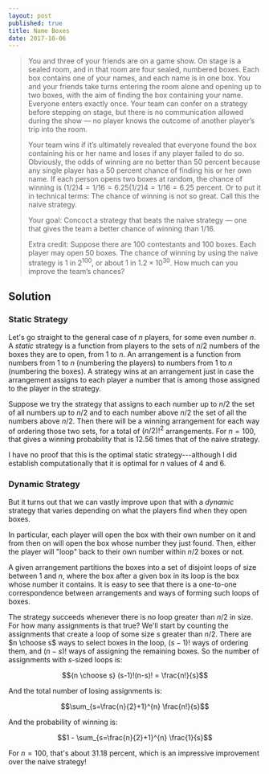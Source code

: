 ```yaml
---
layout: post
published: true
title: Name Boxes
date: 2017-10-06
---
```


>You and three of your friends are on a game show. On stage is a sealed room, and in that room are four sealed, numbered boxes. Each box contains one of your names, and each name is in one box. You and your friends take turns entering the room alone and opening up to two boxes, with the aim of finding the box containing your name. Everyone enters exactly once. Your team can confer on a strategy before stepping on stage, but there is no communication allowed during the show — no player knows the outcome of another player’s trip into the room.
>
>Your team wins if it’s ultimately revealed that everyone found the box containing his or her name and loses if any player failed to do so. Obviously, the odds of winning are no better than $50$ percent because any single player has a $50$ percent chance of finding his or her own name. If each person opens two boxes at random, the chance of winning is $(1/2)4=1/16=6.25(1/2)4=1/16=6.25$ percent. Or to put it in technical terms: The chance of winning is not so great. Call this the naive strategy.
>
>Your goal: Concoct a strategy that beats the naive strategy — one that gives the team a better chance of winning than $1/16$.
>
>Extra credit: Suppose there are $100$ contestants and $100$ boxes. Each player may open $50$ boxes. The chance of winning by using the naive strategy is $1$ in $2^{100}$, or about $1$ in $1.2\times 10^{30}$. How much can you improve the team’s chances?

<!--more-->

## Solution

### Static Strategy

Let's go straight to the general case of $n$ players, for some even number $n$.  A _static_ strategy is a function from players to the sets of $n/2$ numbers of the boxes they are to open, from $1$ to $n$. An arrangement is a function from numbers from $1$ to $n$ (numbering the players) to numbers from $1$ to $n$ (numbering the boxes). A strategy wins at an arrangement just in case the arrangement assigns to each player a number that is among those assigned to the player in the strategy.  

Suppose we try the strategy that assigns to each number up to $n/2$ the set of all numbers up to $n/2$ and to each number above $n/2$ the set of all the numbers above $n/2$. Then there will be a winning arrangement for each way of ordering those two sets, for a total of $(n/2)!^2$ arrangements.  For $n=100$, that gives a winning probability that is $12.56$ times that of the naive strategy.

I have no proof that this is the optimal static strategy---although I did establish computationally that it is optimal for $n$ values of $4$ and $6$.

### Dynamic Strategy 

But it turns out that we can vastly improve upon that with a _dynamic_ strategy that varies depending on what the players find when they open boxes.

In particular, each player will open the box with their own number on it and from then on will open the box whose number they just found. Then, either the player will "loop" back to their own number within $n/2$ boxes or not.

A given arrangement partitions the boxes into a set of disjoint loops of size between $1$ and $n$, where the box after a given box in its loop is the box whose number it contains.  It is easy to see that there is a one-to-one correspondence between arrangements and ways of forming such loops of boxes. 

The strategy succeeds whenever there is no loop greater than $n/2$ in size. For how many assignments is that true? We'll start by counting the assignments that create a loop of some size $s$ greater than $n/2$. There are $n \choose s$ ways to select boxes in the loop, $(s-1)!$ ways of ordering them, and $(n-s)!$ ways of assigning the remaining boxes. So the number of assignments with $s$-sized loops is:

$${n \choose s} (s-1)!(n-s)! = \frac{n!}{s}$$

And the total number of losing assignments is:

$$\sum_{s=\frac{n}{2}+1}^{n} \frac{n!}{s}$$

And the probability of winning is:

$$1 - \sum_{s=\frac{n}{2}+1}^{n} \frac{1}{s}$$

For $n=100$, that's about $31.18$ percent, which is an impressive improvement over the naive strategy!

<br>
